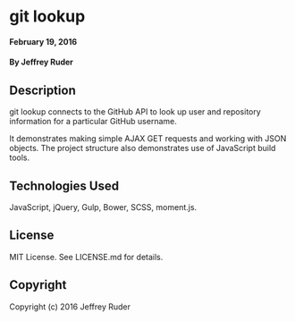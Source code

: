 # git lookup

#### February 19, 2016

#### By Jeffrey Ruder

## Description

git lookup connects to the GitHub API to look up user and repository information for a particular GitHub username.

It demonstrates making simple AJAX GET requests and working with JSON objects. The project structure also demonstrates use of JavaScript build tools.

## Technologies Used

JavaScript, jQuery, Gulp, Bower, SCSS, moment.js.

## License

MIT License. See LICENSE.md for details.

## Copyright

Copyright (c) 2016 Jeffrey Ruder
